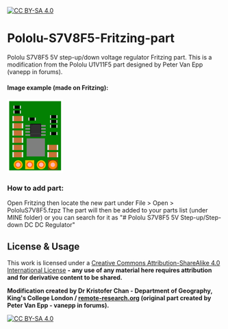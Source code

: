 [![CC BY-SA 4.0][cc-by-sa-shield]][cc-by-sa]

# Pololu-S7V8F5-Fritzing-part
Pololu S7V8F5 5V step-up/down voltage regulator Fritzing part. This is a modification from the Pololu U1V11F5 part designed by Peter Van Epp (vanepp in forums).


#### Image example (made on Fritzing):
![PololuS7V8F5.png](PololuS7V8F5.png)



### How to add part:
Open Fritzing then locate the new part under File > Open > PololuS7V8F5.fzpz The part will then be added to your parts list (under MINE folder) or you can search for it as "# Pololu S7V8F5 5V Step-up/Step-down DC DC Regulator"




## License & Usage
This work is licensed under a [Creative Commons Attribution-ShareAlike 4.0 International License](http://creativecommons.org/licenses/by-sa/4.0/) **- any use of any material here requires attribution and for derivative content to be shared.**

**Modification created by Dr Kristofer Chan - Department of Geography, King's College London / [remote-research.org](https://remote-research.org) (original part created by Peter Van Epp - vanepp in forums).**

[![CC BY-SA 4.0][cc-by-sa-image]][cc-by-sa]

[cc-by-sa]: http://creativecommons.org/licenses/by-sa/4.0/
[cc-by-sa-image]: https://licensebuttons.net/l/by-sa/4.0/88x31.png
[cc-by-sa-shield]: https://img.shields.io/badge/License-CC%20BY--SA%204.0-lightgrey.svg
